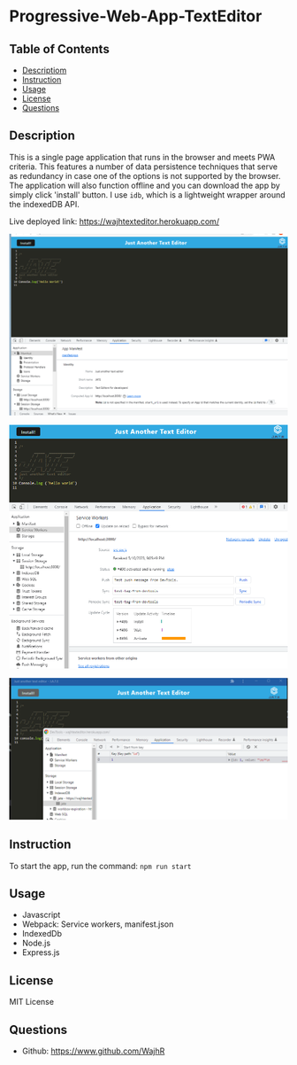 # Progressive-Web-App-TextEditor

## Table of Contents
  * [Descriptiom](#description)
  * [Instruction](#instruction)
  * [Usage](#usage)
  * [License](#license)
  * [Questions](#questions)
  
<a name="description"/>

## Description

This is a single page application that runs in the browser and meets PWA criteria. This features a number of data persistence techniques that serve as redundancy in case one of the options is not supported by the browser. The application will also function offline and you can download the app by simply click 'install' button. I use `idb`, which is a lightweight wrapper around the indexedDB API. 

Live deployed link: https://wajhtexteditor.herokuapp.com/

![Demonstration of the finished Module 19 Challenge with a manifest file in the browser.](./Assets/JATE1.png)

![Demonstration of the finished Module 19 Challenge with a service worker in the browser.](./Assets/PWA2.png)


![Demonstration of the finished Module 19 Challenge with a IndexedDB storage named 'jate' in the browser.](./Assets/PWA3.png)

## Instruction


To start the app, run the command: ```npm run start```

<a name="usage"/>

## Usage

* Javascript
* Webpack: Service workers, manifest.json
* IndexedDb
* Node.js
* Express.js

<a name="license"/>

## License

MIT License

<a name="questions"/>

## Questions

* Github: https://www.github.com/WajhR

